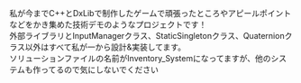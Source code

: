 私が今までC++とDxLibで制作したゲームで頑張ったところやアピールポイントなどをかき集めた技術デモのようなプロジェクトです！  
外部ライブラリとInputManagerクラス、StaticSingletonクラス、Quaternionクラス以外はすべて私が一から設計&実装してます。  
ソリューションファイルの名前がInventory_Systemになってますが、他のシステムも作ってるので気にしないでください
